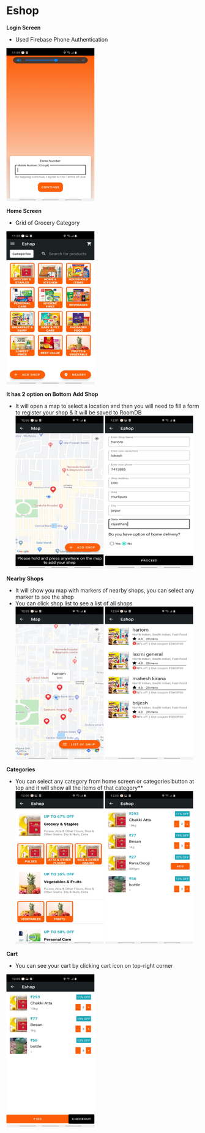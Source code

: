 # Eshop

**Login Screen**
- Used Firebase Phone Authentication
<img src="https://github.com/lokesh-kedia/Eshop/blob/master/Screenshots/Login%20Screen.jpg" width="230" height="400">


**Home Screen**
- Grid of Grocery Category
<img src="https://github.com/lokesh-kedia/Eshop/blob/master/Screenshots/Home%20Screen.jpg" width="230" height="400">

**It has 2 option on Bottom**
**Add Shop**
- It will open a map to select a location and then you will need to fill a form to register your shop & it will be saved to RoomDB</br>
<img src="https://github.com/lokesh-kedia/Eshop/blob/master/Screenshots/Add%20Shop%20Map.jpg" width="230" height="400"> <img src="https://github.com/lokesh-kedia/Eshop/blob/master/Screenshots/Add%20Shop%20Form.jpg" width="230" height="400">

**Nearby Shops** 
- It will show you map with markers of nearby shops, you can select any marker to see the shop
- You can click shop list to see a list of all shops </br>
<img src="https://github.com/lokesh-kedia/Eshop/blob/master/Screenshots/NearBy%20Shops%20Map.jpg" width="230" height="400"> <img src="https://github.com/lokesh-kedia/Eshop/blob/master/Screenshots/NearBy%20Shops%20List.jpg" width="230" height="400">

**Categories**
- You can select any category from home screen or categories button at top and it will show all the items of that category**
<img src="https://github.com/lokesh-kedia/Eshop/blob/master/Screenshots/All%20Categories.jpg" width="230" height="400"> <img src="https://github.com/lokesh-kedia/Eshop/blob/master/Screenshots/Items%20List.jpg" width="230" height="400">

**Cart**
- You can see your cart by clicking cart icon on top-right corner 
<img src="https://github.com/lokesh-kedia/Eshop/blob/master/Screenshots/Cart%20List.jpg" width="230" height="400">
